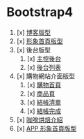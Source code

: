 # Bootstrap4
1. [x] [博客版型](https://tpwilovepanda.github.io/Bootstrap4-Template/01.blog-template/finally.html)
1. [x] [形象首頁版型](https://tpwilovepanda.github.io/Bootstrap4-Template/02.landingPage-template/finally.html)
1. [x] 後台版型
    1. [x] [主控後台](https://tpwilovepanda.github.io/Bootstrap4-Template/03.dashboard-template/finally.html)
    1. [x] [後台列表](https://tpwilovepanda.github.io/Bootstrap4-Template/03.dashboard-template/finally-list.html)
1. [x] 購物網站介面版型
    1. [x] [購物首頁](https://tpwilovepanda.github.io/Bootstrap4-Template/04.shoppingCart-template/finally.html)
    1. [x] [商品頁](https://tpwilovepanda.github.io/Bootstrap4-Template/04.shoppingCart-template/finally-product.html)
    1. [x] [結帳清單](https://tpwilovepanda.github.io/Bootstrap4-Template/04.shoppingCart-template/finally-checkout.html)
    1. [x] [結帳完成](https://tpwilovepanda.github.io/Bootstrap4-Template/04.shoppingCart-template/finally-checkoutCompleted.html)
1. [x] [咖啡烘焙介紹](https://codepen.io/LovePanda/full/ppYjOO/)
1. [x] [APP 形象首頁版型]()